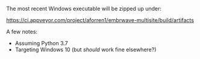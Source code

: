 
The most recent Windows executable will be zipped up under:

https://ci.appveyor.com/project/aforren1/embrwave-multisite/build/artifacts

A few notes:
 - Assuming Python 3.7
 - Targeting Windows 10 (but *should* work fine elsewhere?)